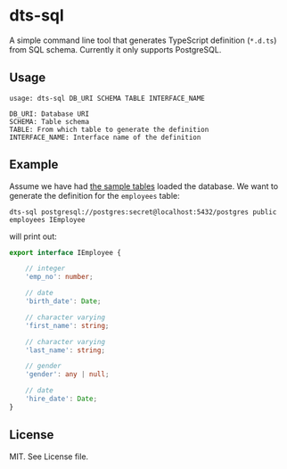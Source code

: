 # dts-sql

A simple command line tool that generates TypeScript definition (`*.d.ts`) from SQL schema. Currently it only supports PostgreSQL.


## Usage

```
usage: dts-sql DB_URI SCHEMA TABLE INTERFACE_NAME

DB_URI: Database URI
SCHEMA: Table schema
TABLE: From which table to generate the definition
INTERFACE_NAME: Interface name of the definition
```

## Example

Assume we have had [the sample tables](https://github.com/vrajmohan/pgsql-sample-data/blob/master/employee/employees.sql) loaded the database. We want to generate the definition for the `employees` table:
```shell
dts-sql postgresql://postgres:secret@localhost:5432/postgres public employees IEmployee
```

will print out:
```typescript
export interface IEmployee {

    // integer
    'emp_no': number;

    // date
    'birth_date': Date;

    // character varying
    'first_name': string;

    // character varying
    'last_name': string;

    // gender
    'gender': any | null;

    // date
    'hire_date': Date;
}
```

## License
MIT. See License file.